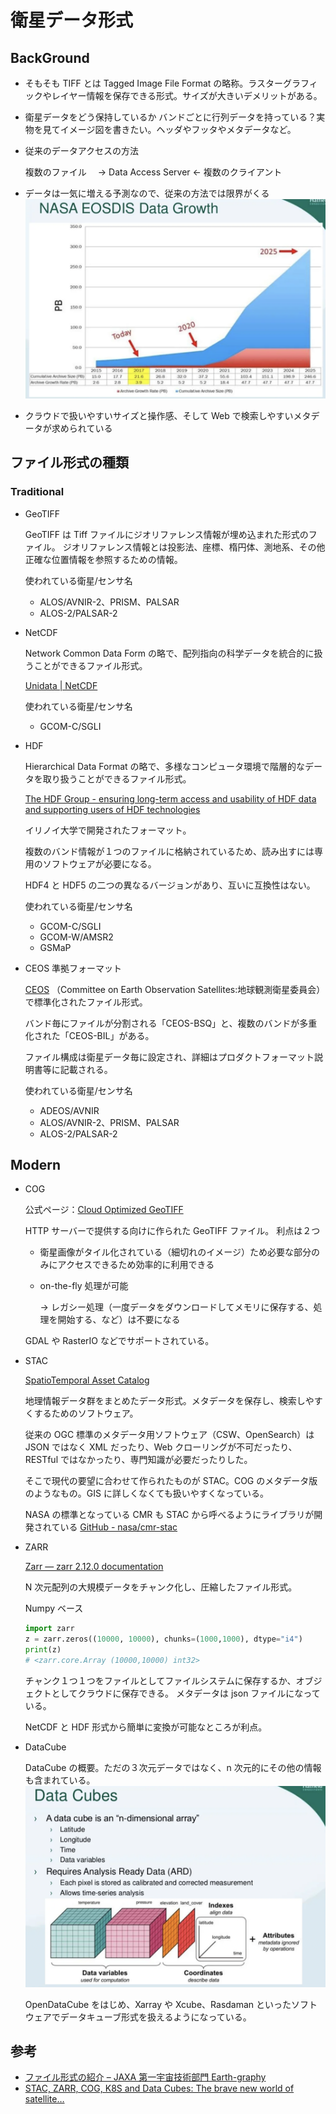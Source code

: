 # 衛星データ形式

## BackGround

- そもそも TIFF とは
  Tagged Image File Format の略称。ラスターグラフィックやレイヤー情報を保存できる形式。サイズが大きいデメリットがある。

- 衛星データをどう保持しているか
  バンドごとに行列データを持っている？実物を見てイメージ図を書きたい。ヘッダやフッタやメタデータなど。

- 従来のデータアクセスの方法

  複数のファイル　 → Data Access Server ← 複数のクライアント

- データは一気に増える予測なので、従来の方法では限界がくる
  ![nasa_eosdis_data_growth.png](img/nasa_eosdis_data_growth.png)

- クラウドで扱いやすいサイズと操作感、そして Web で検索しやすいメタデータが求められている

## ファイル形式の種類

### Traditional

- GeoTIFF

  GeoTIFF は Tiff ファイルにジオリファレンス情報が埋め込まれた形式のファイル。
  ジオリファレンス情報とは投影法、座標、楕円体、測地系、その他正確な位置情報を参照するための情報。

  使われている衛星/センサ名

  - ALOS/AVNIR-2、PRISM、PALSAR
  - ALOS-2/PALSAR-2

- NetCDF

  Network Common Data Form の略で、配列指向の科学データを統合的に扱うことができるファイル形式。

  [Unidata | NetCDF](https://www.unidata.ucar.edu/software/netcdf/)

  使われている衛星/センサ名

  - GCOM-C/SGLI

- HDF

  Hierarchical Data Format の略で、多様なコンピュータ環境で階層的なデータを取り扱うことができるファイル形式。

  [The HDF Group - ensuring long-term access and usability of HDF data and supporting users of HDF technologies](https://www.hdfgroup.org/)

  イリノイ大学で開発されたフォーマット。

  複数のバンド情報が１つのファイルに格納されているため、読み出すには専用のソフトウェアが必要になる。

  HDF4 と HDF5 の二つの異なるバージョンがあり、互いに互換性はない。

  使われている衛星/センサ名

  - GCOM-C/SGLI
  - GCOM-W/AMSR2
  - GSMaP

- CEOS 準拠フォーマット

  [CEOS](http://www.ceos.org/) （Committee on Earth Observation Satellites:地球観測衛星委員会）で標準化されたファイル形式。

  バンド毎にファイルが分割される「CEOS-BSQ」と、複数のバンドが多重化された「CEOS-BIL」がある。

  ファイル構成は衛星データ毎に設定され、詳細はプロダクトフォーマット説明書等に記載される。

  使われている衛星/センサ名

  - ADEOS/AVNIR
  - ALOS/AVNIR-2、PRISM、PALSAR
  - ALOS-2/PALSAR-2

## Modern

- COG

  公式ページ：[Cloud Optimized GeoTIFF](https://www.cogeo.org/)

  HTTP サーバーで提供する向けに作られた GeoTIFF ファイル。
  利点は２つ

  - 衛星画像がタイル化されている（細切れのイメージ）ため必要な部分のみにアクセスできるため効率的に利用できる
  - on-the-fly 処理が可能

    → レガシー処理（一度データをダウンロードしてメモリに保存する、処理を開始する、など）は不要になる

  GDAL や RasterIO などでサポートされている。

- STAC

  [SpatioTemporal Asset Catalog](https://stacspec.org/)

  地理情報データ群をまとめたデータ形式。メタデータを保存し、検索しやすくするためのソフトウェア。

  従来の OGC 標準のメタデータ用ソフトウェア（CSW、OpenSearch）は JSON ではなく XML だったり、Web クローリングが不可だったり、RESTful ではなかったり、専門知識が必要だったりした。

  そこで現代の要望に合わせて作られたものが STAC。COG のメタデータ版のようなもの。GIS に詳しくなくても扱いやすくなっている。

  NASA の標準となっている CMR も STAC から呼べるようにライブラリが開発されている
  [GitHub - nasa/cmr-stac](https://github.com/nasa/cmr-stac)

- ZARR

  [Zarr — zarr 2.12.0 documentation](https://zarr.readthedocs.io/en/stable/)

  N 次元配列の大規模データをチャンク化し、圧縮したファイル形式。

  Numpy ベース

  ```python
  import zarr
  z = zarr.zeros((10000, 10000), chunks=(1000,1000), dtype="i4")
  print(z)
  # <zarr.core.Array (10000,10000) int32>
  ```

  チャンク１つ１つをファイルとしてファイルシステムに保存するか、オブジェクトとしてクラウドに保存できる。
  メタデータは json ファイルになっている。

  NetCDF と HDF 形式から簡単に変換が可能なところが利点。

- DataCube

  DataCube の概要。ただの３次元データではなく、n 次元的にその他の情報も含まれている。
  ![datacube.png](img/datacube.png)

  OpenDataCube をはじめ、Xarray や Xcube、Rasdaman といったソフトウェアでデータキューブ形式を扱えるようになっている。

## 参考

- [ファイル形式の紹介 – JAXA 第一宇宙技術部門 Earth-graphy](https://earth.jaxa.jp/ja/eo-knowledge/file-format/index.html)
- [STAC, ZARR, COG, K8S and Data Cubes: The brave new world of satellite…](https://www.slideshare.net/geoanalyticsca/stac-zarr-cog-k8s-and-data-cubes-the-brave-new-world-of-satellite-eo-analytics-in-the-cloud-geoalberta-2019)
